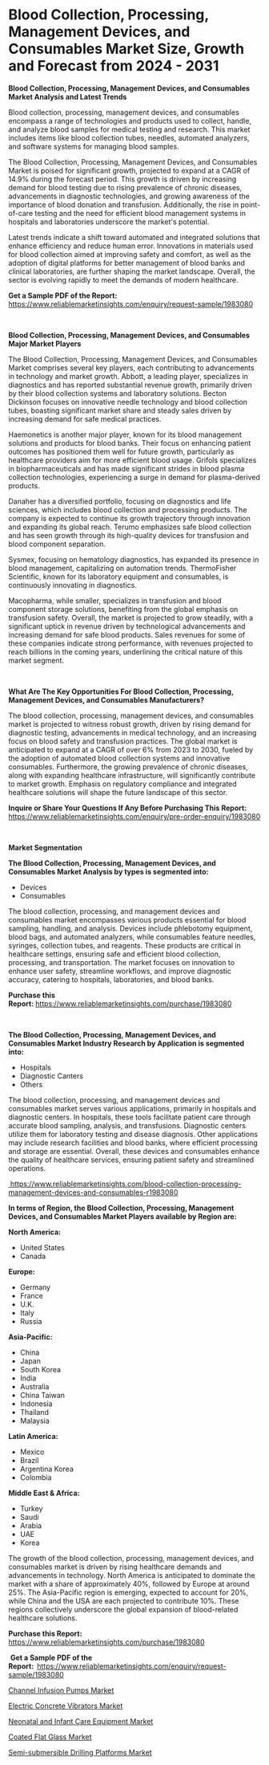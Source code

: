 <p><h1>Blood Collection, Processing, Management Devices, and Consumables Market Size, Growth and Forecast from 2024 - 2031</h1></p><p><strong>Blood Collection, Processing, Management Devices, and Consumables Market Analysis and Latest Trends</strong></p>
<p><p>Blood collection, processing, management devices, and consumables encompass a range of technologies and products used to collect, handle, and analyze blood samples for medical testing and research. This market includes items like blood collection tubes, needles, automated analyzers, and software systems for managing blood samples.</p><p>The Blood Collection, Processing, Management Devices, and Consumables Market is poised for significant growth, projected to expand at a CAGR of 14.9% during the forecast period. This growth is driven by increasing demand for blood testing due to rising prevalence of chronic diseases, advancements in diagnostic technologies, and growing awareness of the importance of blood donation and transfusion. Additionally, the rise in point-of-care testing and the need for efficient blood management systems in hospitals and laboratories underscore the market's potential.</p><p>Latest trends indicate a shift toward automated and integrated solutions that enhance efficiency and reduce human error. Innovations in materials used for blood collection aimed at improving safety and comfort, as well as the adoption of digital platforms for better management of blood banks and clinical laboratories, are further shaping the market landscape. Overall, the sector is evolving rapidly to meet the demands of modern healthcare.</p></p>
<p><strong>Get a Sample PDF of the Report:&nbsp;</strong> <a href="https://www.reliablemarketinsights.com/enquiry/request-sample/1983080?utm_campaign=1589&utm_medium=2&utm_source=Github&utm_content=ia&utm_term=25102024&utm_id=blood-collection-processing-management-devices-and-consumables">https://www.reliablemarketinsights.com/enquiry/request-sample/1983080</a></p>
<p>&nbsp;</p>
<p><strong>Blood Collection, Processing, Management Devices, and Consumables Major Market Players</strong></p>
<p><p>The Blood Collection, Processing, Management Devices, and Consumables Market comprises several key players, each contributing to advancements in technology and market growth. Abbott, a leading player, specializes in diagnostics and has reported substantial revenue growth, primarily driven by their blood collection systems and laboratory solutions. Becton Dickinson focuses on innovative needle technology and blood collection tubes, boasting significant market share and steady sales driven by increasing demand for safe medical practices.</p><p>Haemonetics is another major player, known for its blood management solutions and products for blood banks. Their focus on enhancing patient outcomes has positioned them well for future growth, particularly as healthcare providers aim for more efficient blood usage. Grifols specializes in biopharmaceuticals and has made significant strides in blood plasma collection technologies, experiencing a surge in demand for plasma-derived products.</p><p>Danaher has a diversified portfolio, focusing on diagnostics and life sciences, which includes blood collection and processing products. The company is expected to continue its growth trajectory through innovation and expanding its global reach. Terumo emphasizes safe blood collection and has seen growth through its high-quality devices for transfusion and blood component separation.</p><p>Sysmex, focusing on hematology diagnostics, has expanded its presence in blood management, capitalizing on automation trends. ThermoFisher Scientific, known for its laboratory equipment and consumables, is continuously innovating in diagnostics.</p><p>Macopharma, while smaller, specializes in transfusion and blood component storage solutions, benefiting from the global emphasis on transfusion safety. Overall, the market is projected to grow steadily, with a significant uptick in revenue driven by technological advancements and increasing demand for safe blood products. Sales revenues for some of these companies indicate strong performance, with revenues projected to reach billions in the coming years, underlining the critical nature of this market segment.</p></p>
<p>&nbsp;</p>
<p><strong>What Are The Key Opportunities For Blood Collection, Processing, Management Devices, and Consumables Manufacturers?</strong></p>
<p><p>The blood collection, processing, management devices, and consumables market is projected to witness robust growth, driven by rising demand for diagnostic testing, advancements in medical technology, and an increasing focus on blood safety and transfusion practices. The global market is anticipated to expand at a CAGR of over 6% from 2023 to 2030, fueled by the adoption of automated blood collection systems and innovative consumables. Furthermore, the growing prevalence of chronic diseases, along with expanding healthcare infrastructure, will significantly contribute to market growth. Emphasis on regulatory compliance and integrated healthcare solutions will shape the future landscape of this sector.</p></p>
<p><strong>Inquire or Share Your Questions If Any Before Purchasing This Report:</strong> <a href="https://www.reliablemarketinsights.com/enquiry/pre-order-enquiry/1983080?utm_campaign=1589&utm_medium=2&utm_source=Github&utm_content=ia&utm_term=25102024&utm_id=blood-collection-processing-management-devices-and-consumables">https://www.reliablemarketinsights.com/enquiry/pre-order-enquiry/1983080</a></p>
<p>&nbsp;</p>
<p><strong>Market Segmentation</strong></p>
<p><strong>The Blood Collection, Processing, Management Devices, and Consumables Market Analysis by types is segmented into:</strong></p>
<p><ul><li>Devices</li><li>Consumables</li></ul></p>
<p><p>The blood collection, processing, and management devices and consumables market encompasses various products essential for blood sampling, handling, and analysis. Devices include phlebotomy equipment, blood bags, and automated analyzers, while consumables feature needles, syringes, collection tubes, and reagents. These products are critical in healthcare settings, ensuring safe and efficient blood collection, processing, and transportation. The market focuses on innovation to enhance user safety, streamline workflows, and improve diagnostic accuracy, catering to hospitals, laboratories, and blood banks.</p></p>
<p><strong>Purchase this Report:&nbsp;</strong><a href="https://www.reliablemarketinsights.com/purchase/1983080?utm_campaign=1589&utm_medium=2&utm_source=Github&utm_content=ia&utm_term=25102024&utm_id=blood-collection-processing-management-devices-and-consumables">https://www.reliablemarketinsights.com/purchase/1983080</a></p>
<p>&nbsp;</p>
<p><strong>The Blood Collection, Processing, Management Devices, and Consumables Market Industry Research by Application is segmented into:</strong></p>
<p><ul><li>Hospitals</li><li>Diagnostic Canters</li><li>Others</li></ul></p>
<p><p>The blood collection, processing, and management devices and consumables market serves various applications, primarily in hospitals and diagnostic centers. In hospitals, these tools facilitate patient care through accurate blood sampling, analysis, and transfusions. Diagnostic centers utilize them for laboratory testing and disease diagnosis. Other applications may include research facilities and blood banks, where efficient processing and storage are essential. Overall, these devices and consumables enhance the quality of healthcare services, ensuring patient safety and streamlined operations.</p></p>
<p><a href="https://www.reliablemarketinsights.com/blood-collection-processing-management-devices-and-consumables-r1983080?utm_campaign=1589&utm_medium=2&utm_source=Github&utm_content=ia&utm_term=25102024&utm_id=blood-collection-processing-management-devices-and-consumables">&nbsp;https://www.reliablemarketinsights.com/blood-collection-processing-management-devices-and-consumables-r1983080</a></p>
<p><strong>In terms of Region, the Blood Collection, Processing, Management Devices, and Consumables Market Players available by Region are:</strong></p>
<p>
    <p> <strong> North America: </strong>
        <ul>
            <li>United States</li>
            <li>Canada</li>
        </ul>
        </p> 
    <p> <strong> Europe: </strong>
        <ul>
            <li>Germany</li>
            <li>France</li>
            <li>U.K.</li>
            <li>Italy</li>
            <li>Russia</li>
        </ul>
        </p> 
    <p> <strong> Asia-Pacific: </strong>
        <ul>
            <li>China</li>
            <li>Japan</li>
            <li>South Korea</li>
            <li>India</li>
            <li>Australia</li>
            <li>China Taiwan</li>
            <li>Indonesia</li>
            <li>Thailand</li>
            <li>Malaysia</li>
        </ul>
        </p> 
    <p> <strong> Latin America: </strong>
        <ul>
            <li>Mexico</li>
            <li>Brazil</li>
            <li>Argentina Korea</li>
            <li>Colombia</li>
        </ul>
        </p> 
    <p> <strong> Middle East & Africa: </strong>
        <ul>
            <li>Turkey</li>
            <li>Saudi</li>
            <li>Arabia</li>
            <li>UAE</li>
            <li>Korea</li>
        </ul>
    </p>
    </p>
<p><p>The growth of the blood collection, processing, management devices, and consumables market is driven by rising healthcare demands and advancements in technology. North America is anticipated to dominate the market with a share of approximately 40%, followed by Europe at around 25%. The Asia-Pacific region is emerging, expected to account for 20%, while China and the USA are each projected to contribute 10%. These regions collectively underscore the global expansion of blood-related healthcare solutions.</p></p>
<p><strong>Purchase this Report: </strong><a href="https://www.reliablemarketinsights.com/purchase/1983080?utm_campaign=1589&utm_medium=2&utm_source=Github&utm_content=ia&utm_term=25102024&utm_id=blood-collection-processing-management-devices-and-consumables">https://www.reliablemarketinsights.com/purchase/1983080</a></p>
<p>&nbsp;<strong>Get a Sample PDF of the Report:&nbsp;&nbsp;</strong><a href="https://www.reliablemarketinsights.com/enquiry/request-sample/1983080?utm_campaign=1589&utm_medium=2&utm_source=Github&utm_content=ia&utm_term=25102024&utm_id=blood-collection-processing-management-devices-and-consumables">https://www.reliablemarketinsights.com/enquiry/request-sample/1983080</a></p>
<p><strong></strong></p>
<p><p><a href="https://www.linkedin.com/pulse/sustainability-trends-channel-infusion-pumps-industry-market-b5smf?utm_campaign=1589&utm_medium=2&utm_source=Github&utm_content=ia&utm_term=25102024&utm_id=blood-collection-processing-management-devices-and-consumables">Channel Infusion Pumps Market</a></p><p><a href="https://www.linkedin.com/pulse/electric-concrete-vibrators-market-drivers-challenges-forecast-psqac?utm_campaign=1589&utm_medium=2&utm_source=Github&utm_content=ia&utm_term=25102024&utm_id=blood-collection-processing-management-devices-and-consumables">Electric Concrete Vibrators Market</a></p><p><a href="https://www.linkedin.com/pulse/emerging-technologies-reshaping-neonatal-infant-care-equipment-lxflf?utm_campaign=1589&utm_medium=2&utm_source=Github&utm_content=ia&utm_term=25102024&utm_id=blood-collection-processing-management-devices-and-consumables">Neonatal and Infant Care Equipment Market</a></p><p><a href="https://www.linkedin.com/pulse/global-coated-flat-glass-market-trends-forecasts-strategic-faw1c?utm_campaign=1589&utm_medium=2&utm_source=Github&utm_content=ia&utm_term=25102024&utm_id=blood-collection-processing-management-devices-and-consumables">Coated Flat Glass Market</a></p><p><a href="https://www.linkedin.com/pulse/booming-semi-submersible-drilling-platforms-market-sector-1d51e?utm_campaign=1589&utm_medium=2&utm_source=Github&utm_content=ia&utm_term=25102024&utm_id=blood-collection-processing-management-devices-and-consumables">Semi-submersible Drilling Platforms Market</a></p></p>